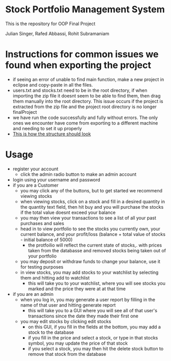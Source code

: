 # Stock Portfolio Management System

This is the repository for OOP Final Project

Julian Singer, Rafed Abbassi, Rohit Subramaniam

# Instructions for common issues we found when exporting the project
* if seeing an error of unable to find main function, make a new project in eclipse and copy-paste in all the files.
* users.txt and stocks.txt need to be in the root directory, if when importing the zip file it doesnt seem to be able to find them, then drag them manually into the root directory. This issue occurs if the project is extracted from the zip file and the project root directory is no longer finalProject
* we have run the code successfully and fully without errors. The only ones we encounter have come from exporting to a different machine and needing to set it up properly
* [This is how the structure should look](structureExample.png)

# Usage
* register your account
    * click the admin radio button to make an admin account
* login using your username and password
* if you are a Customer
    * you may click any of the buttons, but to get started we recommend viewing stocks
    * when viewing stocks, click on a stock and fill in a desired quantity in the quantity text field, then hit buy and you will purchase the stocks if the total value doesnt exceed your balance
    * you may then view your transactions to see a list of all your past purchases and sales
    * head in to view portfolio to see the stocks you currently own, your current balance, and your profit/loss (balance + total value of stocks - initial balance of 5000)
        * the protfoilio will reflect the current state of stocks,. with prices taken from the databasse and removed stocks being taken out of your portfolio
    * you may deposit or withdraw funds to change your balance, use it for testing purposes
    * in view stocks, you may add stocks to your watchlist by selecting them and hitting add to watchlist
        * this will take you to your watchlist, where you will see stocks you marked and the price they were at at that time
* if you are an admin
    * when you log in, you may generate a user report by filling in the name of that user and hitting generate report
        * this will take you to a GUI where you will see all of that user's transactions since the date they made their first one
    * you may edit stocks by clicking edit stocks
        * on this GUI, if you fill in the fields at the bottom, you may add a stock to the database
        * if you fill in the price and select a stock, or type in that stocks symbol, you may update the price of that stock
        * if you select a stock, you may then hit the delete stock button to remove that stock from the database
